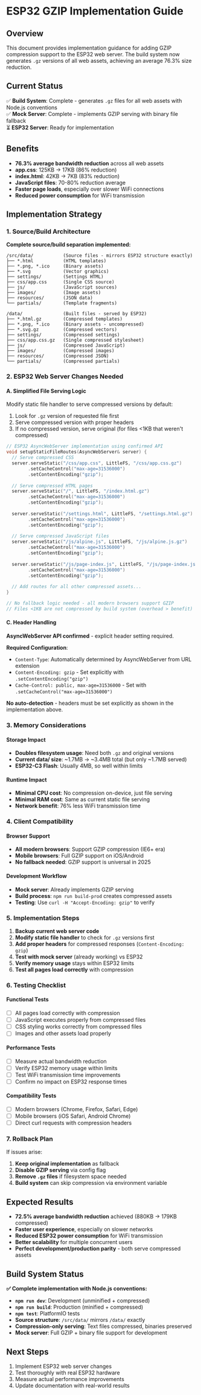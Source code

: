 # ESP32 GZIP Implementation Guide

## Overview
This document provides implementation guidance for adding GZIP compression support to the ESP32 web server. The build system now generates `.gz` versions of all web assets, achieving an average 76.3% size reduction.

## Current Status
✅ **Build System**: Complete - generates `.gz` files for all web assets with Node.js conventions  
✅ **Mock Server**: Complete - implements GZIP serving with binary file fallback  
⏳ **ESP32 Server**: Ready for implementation  

## Benefits
- **76.3% average bandwidth reduction** across all web assets
- **app.css**: 125KB → 17KB (86% reduction)  
- **index.html**: 42KB → 7KB (83% reduction)
- **JavaScript files**: 70-80% reduction average
- **Faster page loads**, especially over slower WiFi connections
- **Reduced power consumption** for WiFi transmission

## Implementation Strategy

### 1. Source/Build Architecture
**Complete source/build separation implemented:**
```
/src/data/           (Source files - mirrors ESP32 structure exactly)
├── *.html           (HTML templates)  
├── *.png, *.ico     (Binary assets)
├── *.svg            (Vector graphics)
├── settings/        (Settings HTML)
├── css/app.css      (Single CSS source)
├── js/              (JavaScript sources)
├── images/          (Image assets)
├── resources/       (JSON data)
└── partials/        (Template fragments)

/data/               (Built files - served by ESP32)
├── *.html.gz        (Compressed templates)
├── *.png, *.ico     (Binary assets - uncompressed)  
├── *.svg.gz         (Compressed vectors)
├── settings/        (Compressed settings)
├── css/app.css.gz   (Single compressed stylesheet)
├── js/              (Compressed JavaScript)
├── images/          (Compressed images)
├── resources/       (Compressed JSON)
└── partials/        (Compressed partials)
```

### 2. ESP32 Web Server Changes Needed

#### A. Simplified File Serving Logic
Modify static file handler to serve compressed versions by default:
1. Look for `.gz` version of requested file first
2. Serve compressed version with proper headers
3. If no compressed version, serve original (for files <1KB that weren't compressed)

```cpp
// ESP32 AsyncWebServer implementation using confirmed API
void setupStaticFileRoutes(AsyncWebServer& server) {
  // Serve compressed CSS
  server.serveStatic("/css/app.css", LittleFS, "/css/app.css.gz")
        .setCacheControl("max-age=31536000")
        .setContentEncoding("gzip");
  
  // Serve compressed HTML pages
  server.serveStatic("/", LittleFS, "/index.html.gz")
        .setCacheControl("max-age=31536000")
        .setContentEncoding("gzip");
        
  server.serveStatic("/settings.html", LittleFS, "/settings.html.gz")
        .setCacheControl("max-age=31536000")
        .setContentEncoding("gzip");
  
  // Serve compressed JavaScript files
  server.serveStatic("/js/alpine.js", LittleFS, "/js/alpine.js.gz")
        .setCacheControl("max-age=31536000")
        .setContentEncoding("gzip");
        
  server.serveStatic("/js/page-index.js", LittleFS, "/js/page-index.js.gz")
        .setCacheControl("max-age=31536000")
        .setContentEncoding("gzip");
  
  // Add routes for all other compressed assets...
}

// No fallback logic needed - all modern browsers support GZIP
// Files <1KB are not compressed by build system (overhead > benefit)
```

#### C. Header Handling
**AsyncWebServer API confirmed** - explicit header setting required.

**Required Configuration**:
- `Content-Type`: Automatically determined by AsyncWebServer from URL extension
- `Content-Encoding: gzip` - Set explicitly with `.setContentEncoding("gzip")`
- `Cache-Control: public, max-age=31536000` - Set with `.setCacheControl("max-age=31536000")`

**No auto-detection** - headers must be set explicitly as shown in the implementation above.

### 3. Memory Considerations

#### Storage Impact
- **Doubles filesystem usage**: Need both `.gz` and original versions
- **Current data/ size**: ~1.7MB → ~3.4MB total (but only ~1.7MB served)
- **ESP32-C3 Flash**: Usually 4MB, so well within limits

#### Runtime Impact  
- **Minimal CPU cost**: No compression on-device, just file serving
- **Minimal RAM cost**: Same as current static file serving
- **Network benefit**: 76% less WiFi transmission time

### 4. Client Compatibility

#### Browser Support
- **All modern browsers**: Support GZIP compression (IE6+ era)
- **Mobile browsers**: Full GZIP support on iOS/Android
- **No fallback needed**: GZIP support is universal in 2025

#### Development Workflow
- **Mock server**: Already implements GZIP serving  
- **Build process**: `npm run build-prod` creates compressed assets
- **Testing**: Use `curl -H "Accept-Encoding: gzip"` to verify

### 5. Implementation Steps

1. **Backup current web server code**
2. **Modify static file handler** to check for `.gz` versions first
3. **Add proper headers** for compressed responses (`Content-Encoding: gzip`)
4. **Test with mock server** (already working) vs ESP32
5. **Verify memory usage** stays within ESP32 limits
6. **Test all pages load correctly** with compression

### 6. Testing Checklist

#### Functional Tests
- [ ] All pages load correctly with compression
- [ ] JavaScript executes properly from compressed files
- [ ] CSS styling works correctly from compressed files
- [ ] Images and other assets load properly

#### Performance Tests
- [ ] Measure actual bandwidth reduction
- [ ] Verify ESP32 memory usage within limits
- [ ] Test WiFi transmission time improvements
- [ ] Confirm no impact on ESP32 response times

#### Compatibility Tests  
- [ ] Modern browsers (Chrome, Firefox, Safari, Edge)
- [ ] Mobile browsers (iOS Safari, Android Chrome)
- [ ] Direct curl requests with compression headers

### 7. Rollback Plan
If issues arise:
1. **Keep original implementation** as fallback
2. **Disable GZIP serving** via config flag
3. **Remove `.gz` files** if filesystem space needed
4. **Build system** can skip compression via environment variable

## Expected Results
- **72.5% average bandwidth reduction** achieved (880KB → 179KB compressed)
- **Faster user experience**, especially on slower networks
- **Reduced ESP32 power consumption** for WiFi transmission  
- **Better scalability** for multiple concurrent users
- **Perfect development/production parity** - both serve compressed assets

## Build System Status
**✅ Complete implementation with Node.js conventions:**
- **`npm run dev`**: Development (unminified + compressed)
- **`npm run build`**: Production (minified + compressed)  
- **`npm test`**: PlatformIO tests
- **Source structure**: `/src/data/` mirrors `/data/` exactly
- **Compression-only serving**: Text files compressed, binaries preserved
- **Mock server**: Full GZIP + binary file support for development

## Next Steps
1. Implement ESP32 web server changes
2. Test thoroughly with real ESP32 hardware
3. Measure actual performance improvements
4. Update documentation with real-world results